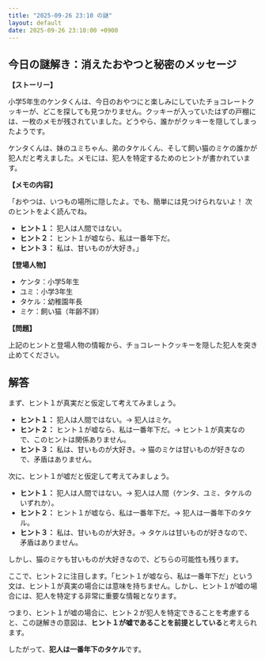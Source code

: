 ```yaml
---
title: "2025-09-26 23:10 の謎"
layout: default
date: 2025-09-26 23:10:00 +0900
---
```

## 今日の謎解き：消えたおやつと秘密のメッセージ

**【ストーリー】**

小学5年生のケンタくんは、今日のおやつにと楽しみにしていたチョコレートクッキーが、どこを探しても見つかりません。クッキーが入っていたはずの戸棚には、一枚のメモが残されていました。どうやら、誰かがクッキーを隠してしまったようです。

ケンタくんは、妹のユミちゃん、弟のタケルくん、そして飼い猫のミケの誰かが犯人だと考えました。メモには、犯人を特定するためのヒントが書かれています。

**【メモの内容】**

「おやつは、いつもの場所に隠したよ。でも、簡単には見つけられないよ！
次のヒントをよく読んでね。

*   **ヒント１：** 犯人は人間ではない。
*   **ヒント２：** ヒント１が嘘なら、私は一番年下だ。
*   **ヒント３：** 私は、甘いものが大好き。」

**【登場人物】**

*   ケンタ：小学5年生
*   ユミ：小学3年生
*   タケル：幼稚園年長
*   ミケ：飼い猫（年齢不詳）

**【問題】**

上記のヒントと登場人物の情報から、チョコレートクッキーを隠した犯人を突き止めてください。

## 解答

まず、ヒント１が真実だと仮定して考えてみましょう。

*   **ヒント１：** 犯人は人間ではない。→ 犯人はミケ。
*   **ヒント２：** ヒント１が嘘なら、私は一番年下だ。→ ヒント１が真実なので、このヒントは関係ありません。
*   **ヒント３：** 私は、甘いものが大好き。→ 猫のミケは甘いものが好きなので、矛盾はありません。

次に、ヒント１が嘘だと仮定して考えてみましょう。

*   **ヒント１：** 犯人は人間ではない。→ 犯人は人間（ケンタ、ユミ、タケルのいずれか）。
*   **ヒント２：** ヒント１が嘘なら、私は一番年下だ。→ 犯人は一番年下のタケル。
*   **ヒント３：** 私は、甘いものが大好き。→ タケルは甘いものが好きなので、矛盾はありません。

しかし、猫のミケも甘いものが大好きなので、どちらの可能性も残ります。

ここで、ヒント２に注目します。「ヒント１が嘘なら、私は一番年下だ」という文は、ヒント１が真実の場合には意味を持ちません。しかし、ヒント１が嘘の場合には、犯人を特定する非常に重要な情報となります。

つまり、ヒント１が嘘の場合に、ヒント２が犯人を特定できることを考慮すると、この謎解きの意図は、**ヒント１が嘘であることを前提としている**と考えられます。

したがって、**犯人は一番年下のタケル**です。
